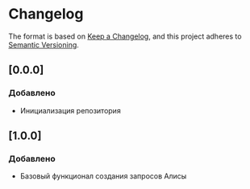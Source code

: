 # Changelog

The format is based on [Keep a Changelog](https://keepachangelog.com/en/1.0.0/),
and this project adheres to [Semantic Versioning](https://semver.org/spec/v2.0.0.html).

## [0.0.0]

### Добавлено
- Инициализация репозитория

## [1.0.0]

### Добавлено
- Базовый функционал создания запросов Алисы
